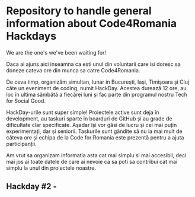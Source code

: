 # Repository to handle general information about Code4Romania Hackdays

We are the one's we've been waiting for!

Daca ai ajuns aici inseamna ca esti unul din voluntarii care isi doresc sa doneze cateva ore din munca sa catre Code4Romania.

De ceva timp, organizăm simultan, lunar in București, Iași, Timișoara și Cluj câte un eveniment de coding, numit HackDay. Acestea durează 12 ore, au loc în ultima sâmbătă a fiecărei luni și fac parte din programul nostru Tech for Social Good.

HackDay-urile sunt super simple! Proiectele active sunt deja în development, au taskuri sparte în boarduri de GitHub și au grade de dificultate clar specificate. Așadar își vor găsi de lucru și cei mai puțin experimentați, dar și seniorii. Taskurile sunt gândite să nu ia mai mult de câteva ore și echipa de la Code for Romania este prezentă pentru a ajuta participanții.

Am vrut sa organizam informatia asta cat mai simplu si mai accesibil, deci mai jos ai toate datele de care ai nevoie ca sa poti sa contribui cat mai simplu la unul din proiectele noastre.

## Hackday #2 - 
